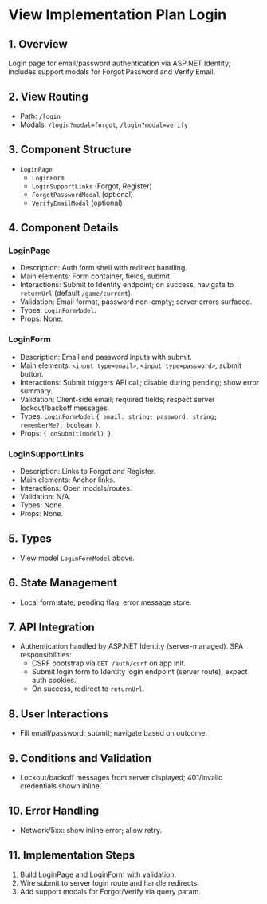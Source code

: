 # View Implementation Plan Login

## 1. Overview
Login page for email/password authentication via ASP.NET Identity; includes support modals for Forgot Password and Verify Email.

## 2. View Routing
- Path: `/login`
- Modals: `/login?modal=forgot`, `/login?modal=verify`

## 3. Component Structure
- `LoginPage`
  - `LoginForm`
  - `LoginSupportLinks` (Forgot, Register)
  - `ForgotPasswordModal` (optional)
  - `VerifyEmailModal` (optional)

## 4. Component Details
### LoginPage
- Description: Auth form shell with redirect handling.
- Main elements: Form container, fields, submit.
- Interactions: Submit to Identity endpoint; on success, navigate to `returnUrl` (default `/game/current`).
- Validation: Email format, password non-empty; server errors surfaced.
- Types: `LoginFormModel`.
- Props: None.

### LoginForm
- Description: Email and password inputs with submit.
- Main elements: `<input type=email>`, `<input type=password>`, submit button.
- Interactions: Submit triggers API call; disable during pending; show error summary.
- Validation: Client-side email; required fields; respect server lockout/backoff messages.
- Types: `LoginFormModel` `{ email: string; password: string; rememberMe?: boolean }`.
- Props: `{ onSubmit(model) }`.

### LoginSupportLinks
- Description: Links to Forgot and Register.
- Main elements: Anchor links.
- Interactions: Open modals/routes.
- Validation: N/A.
- Types: None.
- Props: None.

## 5. Types
- View model `LoginFormModel` above.

## 6. State Management
- Local form state; pending flag; error message store.

## 7. API Integration
- Authentication handled by ASP.NET Identity (server-managed). SPA responsibilities:
  - CSRF bootstrap via `GET /auth/csrf` on app init.
  - Submit login form to Identity login endpoint (server route), expect auth cookies.
  - On success, redirect to `returnUrl`.

## 8. User Interactions
- Fill email/password; submit; navigate based on outcome.

## 9. Conditions and Validation
- Lockout/backoff messages from server displayed; 401/invalid credentials shown inline.

## 10. Error Handling
- Network/5xx: show inline error; allow retry.

## 11. Implementation Steps
1. Build LoginPage and LoginForm with validation.
2. Wire submit to server login route and handle redirects.
3. Add support modals for Forgot/Verify via query param.

